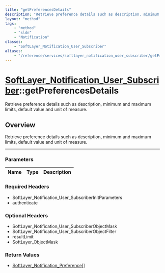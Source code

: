 ```yaml
---
title: "getPreferencesDetails"
description: "Retrieve preference details such as description, minimum and maximum limits, default value and unit of measure."
layout: "method"
tags:
    - "method"
    - "sldn"
    - "Notification"
classes:
    - "SoftLayer_Notification_User_Subscriber"
aliases:
    - "/reference/services/softlayer_notification_user_subscriber/getPreferencesDetails"
---
```

# [SoftLayer_Notification_User_Subscriber](/reference/services/SoftLayer_Notification_User_Subscriber)::getPreferencesDetails


Retrieve preference details such as description, minimum and maximum limits, default value and unit of measure.


## Overview 
Retrieve preference details such as description, minimum and maximum limits, default value and unit of measure.

-----

### Parameters 
|Name | Type | Description |
| --- | --- | --- |


### Required Headers
* SoftLayer_Notification_User_SubscriberInitParameters
* authenticate


### Optional Headers
* SoftLayer_Notification_User_SubscriberObjectMask
* SoftLayer_Notification_User_SubscriberObjectFilter
* resultLimit
* SoftLayer_ObjectMask

### Return Values
* <a href='/reference/datatypes/SoftLayer_Notification_Preference'>SoftLayer_Notification_Preference[] </a>




